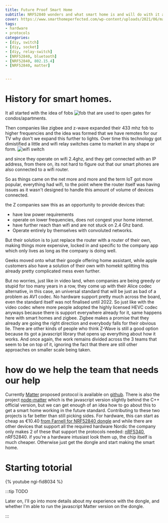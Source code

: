 ```yaml
---
title: Future Proof Smart Home
subtitle: NRF52840 wonders and what smart home is and will do with it and javascript
cover: https://www.smarthomeperfected.com/wp-content/uploads/2021/06/matter-protocol2-scaled.jpg
tags:
- hardware
- protocols
categories:
- [diy, switch]
- [diy, socket]
- [diy, relay-switch]
- [NRF52840, bluetooth]
- [NRF52840, 802.15.4]
- [NRF52840, matter]


---
```


# History for smart homes.


 It all started with the idea of fobs ![fob](https://www.ptcondo.com/wp-content/uploads/2017/10/Security-fobs-2017.jpg) that are used to open gates for condos/apartments.

Then companies like zigbee and z-wave expanded their 433 mhz fob to higher frequencies and the idea was formed that we have remotes for our TV why don't we expand this further to lights. Over time this technology got dimistified a little and wifi relay switches came to market in any shape or form. ![wifi switch](https://ae01.alicdn.com/kf/HTB1ruZIRFXXXXXwXpXXq6xXFXXXn/1CH-7V-9V-12V-24V-DC-WiFi-Switch-Relay-Domotica-Module-Control-by-Phone-On-Android.jpg)

and since they operate on wifi 2.4ghz, and they get connected with an IP address, from there on, its not hard to figure out that our smart phones are also connected to a wifi router.

So as things came on the net more and more and the term IoT got more popular, everything had wifi, to the point where the router itself was having issues as it wasn't designed to handle this amount of volume of devices connected. 

the Z companies saw this as an opportunity to provide devices that:
- have low power requirements
- operate on lower frequencies, does not congest your home internet.
- have further reach than wifi and are not stuck on 2.4 Ghz band.
- Operate entirely by themselves with convoluted networks.

But their solution is to just replace the router with a router of their own, making things more expensive, locked in and specific to the company app which only lives as long as the company is doing well.

Geeks moved onto what their google offering home assistant, while apple customers also have a solution of their own with homekit splitting this already pretty complicated mess even further.

But no worries, just like in video land, when companies are being greedy or stupid for too many years in a row, they come up with their Alice codec alternative, in this case, an universal standard that will be just as bad of a problem as AV1 codec. No hardware support pretty much across the board, even the standard itself was not finalised until 2022. So just like with the video codec where more people adopted the highly licensed HEVC codec anyways because there is support everywhere already for it, same happens here with smart homes and zigbee. Zigbee makes a promise that they already are going the right direction and everybody falls for their obvious lie. There are other kinds of people who think Z-Wave is still a good option because its got a javascript library that opens up everything about how it works. And once again, the work remains divided across the 3 teams that seem to be on top of it, ignoring the fact that there are still other approaches on smaller scale being taken.

# how do we help the team that needs our help

Currently [Matter](https://github.com/project-chip/connectedhomeip) proposed protocol is available on [github](https://github.com/project-chip/connectedhomeip). There is also the project [node-matter](https://github.com/mfucci/node-matter) which is the javascript version slightly behind the C++ official version, but we can get enough of an idea how to go about this to get a smart home working in the future standard. Contributing to these two projects is far better than still picking sides. For hardware, this can start as cheap as €10.40 [from Farnell for NRF52840 dongle](https://ie.farnell.com/nordic-semiconductor/nrf52840-dongle/bluetooth-module-v5-2mbps/dp/2902521) and while there are other devices that support all the required hardware Nordic the company only makes 2 of these that support the protocols needed: [nRF5340](https://www.nordicsemi.com/Products/nRF5340), nRF52840. if you're a hardware intusiast look them up, the chip itself is much cheaper. Otherwise just get the dongle and start making the smart home.

# Starting totorial
{% youtube ngi-fid8034 %}

:::tip TODO

Later on, I'll go into more details about my experience with the dongle, and whether I'm able to run the javascript Matter version on the dongle.

:::
